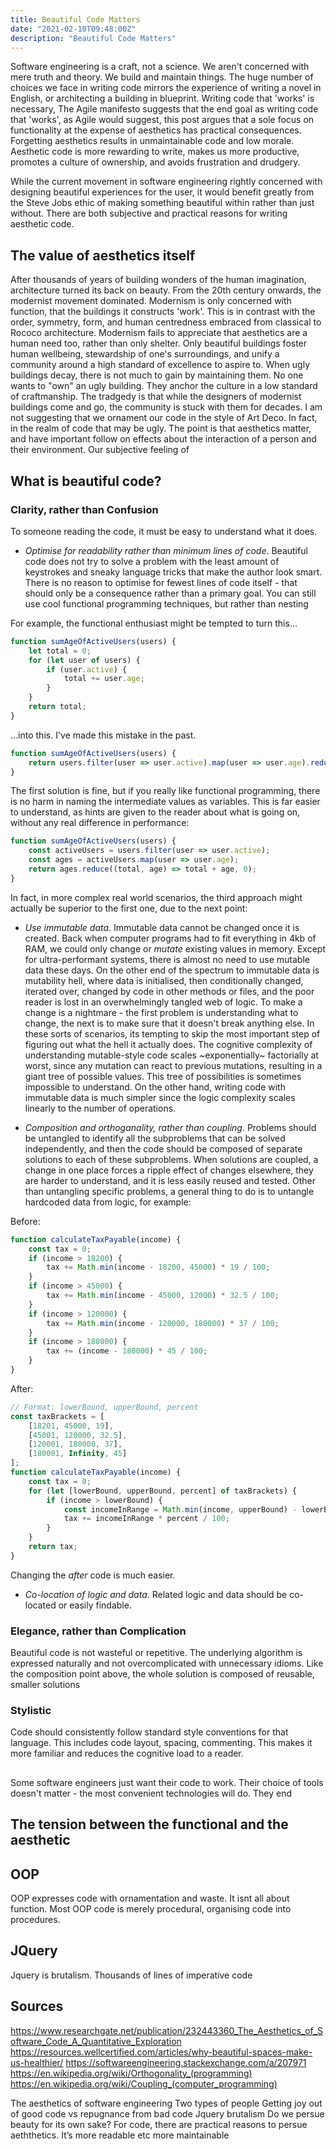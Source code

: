 ```yaml
---
title: Beautiful Code Matters
date: "2021-02-10T09:48:00Z"
description: "Beautiful Code Matters"
---
```


Software engineering is a craft, not a science. We aren't concerned with mere truth and theory. We build and maintain things. The huge number of choices we face in writing code mirrors the experience of writing a novel in English, or architecting a building in blueprint. Writing code that 'works' is necessary, The Agile manifesto suggests that the end goal as writing code that 'works', as Agile would suggest, this post argues that a sole focus on functionality at the expense of aesthetics has practical consequences. Forgetting aesthetics results in unmaintainable code and low morale. Aesthetic code is more rewarding to write, makes us more productive, promotes a culture of ownership, and avoids frustration and drudgery.

While the current movement in software engineering rightly concerned with designing beautiful experiences for the user, it would benefit greatly from the Steve Jobs ethic of making something beautiful within rather than just without. There are both subjective and practical reasons for writing aesthetic code.

## The value of aesthetics itself

After thousands of years of building wonders of the human imagination, architecture turned its back on beauty. From the 20th century onwards, the modernist movement dominated. Modernism is only concerned with function, that the buildings it constructs 'work'. This is in contrast with the order, symmetry, form, and human centredness embraced from classical to Rococo architecture. Modernism fails to appreciate that aesthetics are a human need too, rather than only shelter. Only beautiful buildings foster human wellbeing, stewardship of one's surroundings, and unify a community around a high standard of excellence to aspire to. When ugly buildings decay, there is not much to gain by maintaining them. No one wants to "own" an ugly building. They anchor the culture in a low standard of craftmanship. The tradgedy is that while the designers of modernist buildings come and go, the community is stuck with them for decades. I am not suggesting that we ornament our code in the style of Art Deco. In fact, in the realm of code that may be ugly. The point is that aesthetics matter, and have important follow on effects about the interaction of a person and their environment. Our subjective feeling of 

## What is beautiful code?

### Clarity, rather than Confusion

To someone reading the code, it must be easy to understand what it does. 

- _Optimise for readability rather than minimum lines of code_. Beautiful code does not try to solve a problem with the least amount of keystrokes and sneaky language tricks that make the author look smart. There is no reason to optimise for fewest lines of code itself - that should only be a consequence rather than a primary goal. You can still use cool functional programming techniques, but rather than nesting 

For example, the functional enthusiast might be tempted to turn this...

```js
function sumAgeOfActiveUsers(users) {
    let total = 0;
    for (let user of users) {
        if (user.active) {
            total += user.age;
        }
    }
    return total;
}
```

...into this. I've made this mistake in the past.

```js
function sumAgeOfActiveUsers(users) {
    return users.filter(user => user.active).map(user => user.age).reduce((total, age) => total + age, 0);
}
```

The first solution is fine, but if you really like functional programming, there is no harm in naming the intermediate values as variables. This is far easier to understand, as hints are given to the reader about what is going on, without any real difference in performance:

```js
function sumAgeOfActiveUsers(users) {
    const activeUsers = users.filter(user => user.active);
    const ages = activeUsers.map(user => user.age);
    return ages.reduce((total, age) => total + age, 0);
}
```

In fact, in more complex real world scenarios, the third approach might actually be superior to the first one, due to the next point:

- _Use immutable data_. Immutable data cannot be changed once it is created. Back when computer programs had to fit everything in 4kb of RAM, we could only change or _mutate_ existing values in memory. Except for ultra-performant systems, there is almost no need to use mutable data these days.  On the other end of the spectrum to immutable data is mutability hell, where data is initialised, then conditionally changed, iterated over, changed by code in other methods or files, and the poor reader is lost in an overwhelmingly tangled web of logic. To make a change is a nightmare - the first problem is understanding what to change, the next is to make sure that it doesn't break anything else. In these sorts of scenarios, its tempting to skip the most important step of figuring out what the hell it actually does. The cognitive complexity of understanding mutable-style code scales ~exponentially~ factorially at worst, since any mutation can react to previous mutations, resulting in a giant tree of possible values. This tree of possibilities is sometimes impossible to understand. On the other hand, writing code with immutable data is much simpler since the logic complexity scales linearly to the number of operations.

- _Composition and orthoganality, rather than coupling_. Problems should be untangled to identify all the subproblems that can be solved independently, and then the code should be composed of separate solutions to each of these subproblems. When solutions are coupled, a change in one place forces a ripple effect of changes elsewhere, they are harder to understand, and it is less easily reused and tested. Other than untangling specific problems, a general thing to do is to untangle hardcoded data from logic, for example:

Before:

```js
function calculateTaxPayable(income) {
    const tax = 0;
    if (income > 18200) {
        tax += Math.min(income - 18200, 45000) * 19 / 100;
    }
    if (income > 45000) {
        tax += Math.min(income - 45000, 12000) * 32.5 / 100;
    }
    if (income > 120000) {
        tax += Math.min(income - 120000, 180000) * 37 / 100;
    }
    if (income > 180000) {
        tax += (income - 180000) * 45 / 100;
    }
}
```

After:

```js
// Format: lowerBound, upperBound, percent
const taxBrackets = [
    [18201, 45000, 19],
    [45001, 120000, 32.5],
    [120001, 180000, 37],
    [180001, Infinity, 45]
];
function calculateTaxPayable(income) {
    const tax = 0;
    for (let [lowerBound, upperBound, percent] of taxBrackets) {
        if (income > lowerBound) {
            const incomeInRange = Math.min(income, upperBound) - lowerBound;
            tax += incomeInRange * percent / 100;
        }
    }
    return tax;
}
```

Changing the _after_ code is much easier.

- _Co-location of logic and data_. Related logic and data should be co-located or easily findable.

### Elegance, rather than Complication

Beautiful code is not wasteful or repetitive. The underlying algorithm is expressed naturally and not overcomplicated with unnecessary idioms. Like the composition point above, the whole solution is composed of reusable, smaller solutions

### Stylistic

Code should consistently follow standard style conventions for that language. This includes code layout, spacing, commenting. This makes it more familiar and reduces the cognitive load to a reader.

## 

Some software engineers just want their code to work. Their choice of tools doesn't matter - the most convenient technologies will do. They end


## The tension between the functional and the aesthetic


## OOP

OOP expresses code with ornamentation and waste. It isnt all about function. Most OOP code is merely procedural, organising code into procedures.

## JQuery

Jquery is brutalism. Thousands of lines of imperative code


## Sources

https://www.researchgate.net/publication/232443360_The_Aesthetics_of_Software_Code_A_Quantitative_Exploration
https://resources.wellcertified.com/articles/why-beautiful-spaces-make-us-healthier/
https://softwareengineering.stackexchange.com/a/207971
https://en.wikipedia.org/wiki/Orthogonality_(programming)
https://en.wikipedia.org/wiki/Coupling_(computer_programming)




The aesthetics of software engineering
Two types of people
Getting joy out of good code vs repugnance from bad code
Jquery brutalism 
Do we persue beauty for its own sake? For code, there are practical reasons to persue aeththetics. It’s more readable etc more maintainable 
